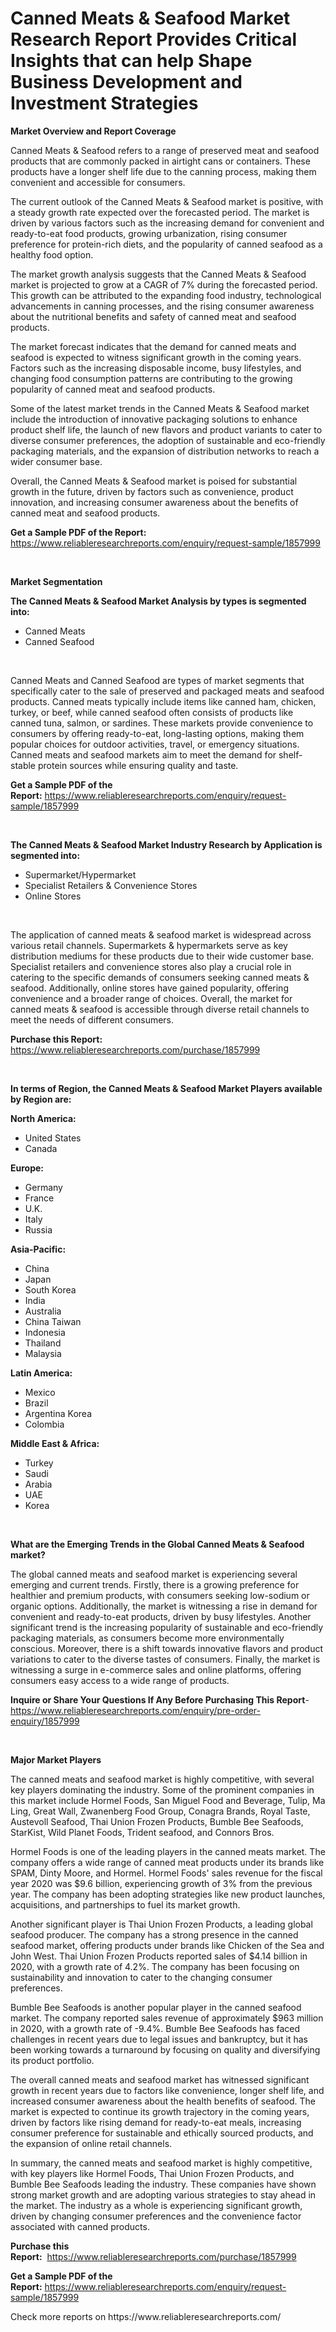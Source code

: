 <p><h1>Canned Meats & Seafood Market Research Report Provides Critical Insights that can help Shape Business Development and Investment Strategies</h1></p><p><strong>Market Overview and Report Coverage</strong></p>
<p><p>Canned Meats & Seafood refers to a range of preserved meat and seafood products that are commonly packed in airtight cans or containers. These products have a longer shelf life due to the canning process, making them convenient and accessible for consumers.</p><p>The current outlook of the Canned Meats & Seafood market is positive, with a steady growth rate expected over the forecasted period. The market is driven by various factors such as the increasing demand for convenient and ready-to-eat food products, growing urbanization, rising consumer preference for protein-rich diets, and the popularity of canned seafood as a healthy food option.</p><p>The market growth analysis suggests that the Canned Meats & Seafood market is projected to grow at a CAGR of 7% during the forecasted period. This growth can be attributed to the expanding food industry, technological advancements in canning processes, and the rising consumer awareness about the nutritional benefits and safety of canned meat and seafood products.</p><p>The market forecast indicates that the demand for canned meats and seafood is expected to witness significant growth in the coming years. Factors such as the increasing disposable income, busy lifestyles, and changing food consumption patterns are contributing to the growing popularity of canned meat and seafood products.</p><p>Some of the latest market trends in the Canned Meats & Seafood market include the introduction of innovative packaging solutions to enhance product shelf life, the launch of new flavors and product variants to cater to diverse consumer preferences, the adoption of sustainable and eco-friendly packaging materials, and the expansion of distribution networks to reach a wider consumer base.</p><p>Overall, the Canned Meats & Seafood market is poised for substantial growth in the future, driven by factors such as convenience, product innovation, and increasing consumer awareness about the benefits of canned meat and seafood products.</p></p>
<p><strong>Get a Sample PDF of the Report:</strong> <a href="https://www.reliableresearchreports.com/enquiry/request-sample/1857999">https://www.reliableresearchreports.com/enquiry/request-sample/1857999</a></p>
<p>&nbsp;</p>
<p><strong>Market Segmentation</strong></p>
<p><strong>The Canned Meats & Seafood Market Analysis by types is segmented into:</strong></p>
<p><ul><li>Canned Meats</li><li>Canned Seafood</li></ul></p>
<p>&nbsp;</p>
<p><p>Canned Meats and Canned Seafood are types of market segments that specifically cater to the sale of preserved and packaged meats and seafood products. Canned meats typically include items like canned ham, chicken, turkey, or beef, while canned seafood often consists of products like canned tuna, salmon, or sardines. These markets provide convenience to consumers by offering ready-to-eat, long-lasting options, making them popular choices for outdoor activities, travel, or emergency situations. Canned meats and seafood markets aim to meet the demand for shelf-stable protein sources while ensuring quality and taste.</p></p>
<p><strong>Get a Sample PDF of the Report:</strong>&nbsp;<a href="https://www.reliableresearchreports.com/enquiry/request-sample/1857999">https://www.reliableresearchreports.com/enquiry/request-sample/1857999</a></p>
<p>&nbsp;</p>
<p><strong>The Canned Meats & Seafood Market Industry Research by Application is segmented into:</strong></p>
<p><ul><li>Supermarket/Hypermarket</li><li>Specialist Retailers & Convenience Stores</li><li>Online Stores</li></ul></p>
<p>&nbsp;</p>
<p><p>The application of canned meats & seafood market is widespread across various retail channels. Supermarkets & hypermarkets serve as key distribution mediums for these products due to their wide customer base. Specialist retailers and convenience stores also play a crucial role in catering to the specific demands of consumers seeking canned meats & seafood. Additionally, online stores have gained popularity, offering convenience and a broader range of choices. Overall, the market for canned meats & seafood is accessible through diverse retail channels to meet the needs of different consumers.</p></p>
<p><strong>Purchase this Report:</strong>&nbsp; <a href="https://www.reliableresearchreports.com/purchase/1857999">https://www.reliableresearchreports.com/purchase/1857999</a></p>
<p>&nbsp;</p>
<p><strong>In terms of Region, the Canned Meats & Seafood Market Players available by Region are:</strong></p>
<p>
    <p> <strong> North America: </strong>
        <ul>
            <li>United States</li>
            <li>Canada</li>
        </ul>
        </p> 
    <p> <strong> Europe: </strong>
        <ul>
            <li>Germany</li>
            <li>France</li>
            <li>U.K.</li>
            <li>Italy</li>
            <li>Russia</li>
        </ul>
        </p> 
    <p> <strong> Asia-Pacific: </strong>
        <ul>
            <li>China</li>
            <li>Japan</li>
            <li>South Korea</li>
            <li>India</li>
            <li>Australia</li>
            <li>China Taiwan</li>
            <li>Indonesia</li>
            <li>Thailand</li>
            <li>Malaysia</li>
        </ul>
        </p> 
    <p> <strong> Latin America: </strong>
        <ul>
            <li>Mexico</li>
            <li>Brazil</li>
            <li>Argentina Korea</li>
            <li>Colombia</li>
        </ul>
        </p> 
    <p> <strong> Middle East & Africa: </strong>
        <ul>
            <li>Turkey</li>
            <li>Saudi</li>
            <li>Arabia</li>
            <li>UAE</li>
            <li>Korea</li>
        </ul>
    </p>
    </p>
<p>&nbsp;</p>
<p><strong>What are the Emerging Trends in the Global Canned Meats & Seafood market?</strong></p>
<p><p>The global canned meats and seafood market is experiencing several emerging and current trends. Firstly, there is a growing preference for healthier and premium products, with consumers seeking low-sodium or organic options. Additionally, the market is witnessing a rise in demand for convenient and ready-to-eat products, driven by busy lifestyles. Another significant trend is the increasing popularity of sustainable and eco-friendly packaging materials, as consumers become more environmentally conscious. Moreover, there is a shift towards innovative flavors and product variations to cater to the diverse tastes of consumers. Finally, the market is witnessing a surge in e-commerce sales and online platforms, offering consumers easy access to a wide range of products.</p></p>
<p><strong>Inquire or Share Your Questions If Any Before Purchasing This Report</strong>- <a href="https://www.reliableresearchreports.com/enquiry/pre-order-enquiry/1857999">https://www.reliableresearchreports.com/enquiry/pre-order-enquiry/1857999</a></p>
<p>&nbsp;</p>
<p><strong>Major Market Players</strong></p>
<p><p>The canned meats and seafood market is highly competitive, with several key players dominating the industry. Some of the prominent companies in this market include Hormel Foods, San Miguel Food and Beverage, Tulip, Ma Ling, Great Wall, Zwanenberg Food Group, Conagra Brands, Royal Taste, Austevoll Seafood, Thai Union Frozen Products, Bumble Bee Seafoods, StarKist, Wild Planet Foods, Trident seafood, and Connors Bros.</p><p>Hormel Foods is one of the leading players in the canned meats market. The company offers a wide range of canned meat products under its brands like SPAM, Dinty Moore, and Hormel. Hormel Foods' sales revenue for the fiscal year 2020 was $9.6 billion, experiencing growth of 3% from the previous year. The company has been adopting strategies like new product launches, acquisitions, and partnerships to fuel its market growth.</p><p>Another significant player is Thai Union Frozen Products, a leading global seafood producer. The company has a strong presence in the canned seafood market, offering products under brands like Chicken of the Sea and John West. Thai Union Frozen Products reported sales of $4.14 billion in 2020, with a growth rate of 4.2%. The company has been focusing on sustainability and innovation to cater to the changing consumer preferences.</p><p>Bumble Bee Seafoods is another popular player in the canned seafood market. The company reported sales revenue of approximately $963 million in 2020, with a growth rate of -9.4%. Bumble Bee Seafoods has faced challenges in recent years due to legal issues and bankruptcy, but it has been working towards a turnaround by focusing on quality and diversifying its product portfolio.</p><p>The overall canned meats and seafood market has witnessed significant growth in recent years due to factors like convenience, longer shelf life, and increased consumer awareness about the health benefits of seafood. The market is expected to continue its growth trajectory in the coming years, driven by factors like rising demand for ready-to-eat meals, increasing consumer preference for sustainable and ethically sourced products, and the expansion of online retail channels.</p><p>In summary, the canned meats and seafood market is highly competitive, with key players like Hormel Foods, Thai Union Frozen Products, and Bumble Bee Seafoods leading the industry. These companies have shown strong market growth and are adopting various strategies to stay ahead in the market. The industry as a whole is experiencing significant growth, driven by changing consumer preferences and the convenience factor associated with canned products.</p></p>
<p><strong>Purchase this Report:</strong>&nbsp;&nbsp;<a href="https://www.reliableresearchreports.com/purchase/1857999">https://www.reliableresearchreports.com/purchase/1857999</a></p>
<p></p>
<p><strong>Get a Sample PDF of the Report:</strong>&nbsp;<a href="https://www.reliableresearchreports.com/enquiry/request-sample/1857999">https://www.reliableresearchreports.com/enquiry/request-sample/1857999</a></p>
<p>Check more reports on https://www.reliableresearchreports.com/</p>